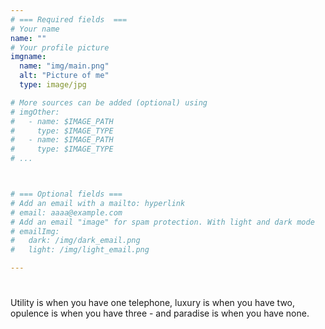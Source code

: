 ```yaml
---
# === Required fields  ===
# Your name 
name: ""
# Your profile picture
imgname: 
  name: "img/main.png"
  alt: "Picture of me"
  type: image/jpg

# More sources can be added (optional) using 
# imgOther:
#   - name: $IMAGE_PATH
#     type: $IMAGE_TYPE
#   - name: $IMAGE_PATH
#     type: $IMAGE_TYPE
# ...



# === Optional fields ===
# Add an email with a mailto: hyperlink
# email: aaaa@example.com
# Add an email "image" for spam protection. With light and dark mode
# emailImg: 
#   dark: /img/dark_email.png
#   light: /img/light_email.png

---
```


#
Utility is when you have one telephone, luxury is when you have two, opulence is when you have three - and paradise is when you have none.  





